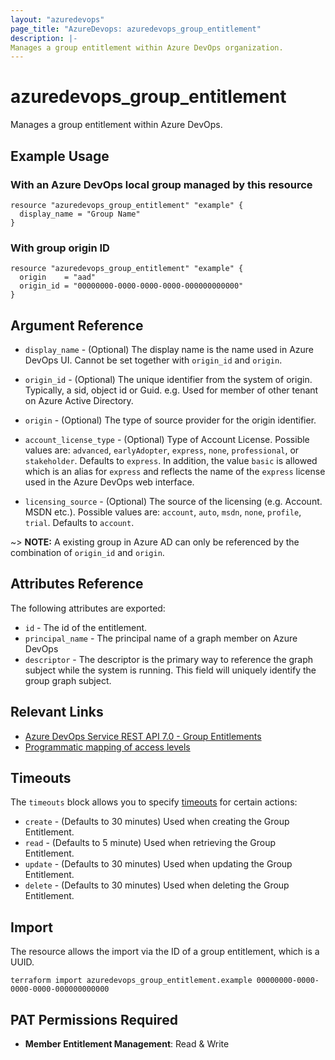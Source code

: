 ```yaml
---
layout: "azuredevops"
page_title: "AzureDevops: azuredevops_group_entitlement"
description: |-
Manages a group entitlement within Azure DevOps organization.
---
```


# azuredevops_group_entitlement

Manages a group entitlement within Azure DevOps.

## Example Usage

### With an Azure DevOps local group managed by this resource
```hcl
resource "azuredevops_group_entitlement" "example" {
  display_name = "Group Name"
}
```

### With group origin ID
```hcl
resource "azuredevops_group_entitlement" "example" {
  origin    = "aad"
  origin_id = "00000000-0000-0000-0000-000000000000"
}
```

## Argument Reference

* `display_name` - (Optional) The display name is the name used in Azure DevOps UI. Cannot be set together with `origin_id` and `origin`.

* `origin_id` - (Optional) The unique identifier from the system of origin. Typically, a sid, object id or Guid. e.g. Used for member of other tenant on Azure Active Directory.

* `origin` - (Optional) The type of source provider for the origin identifier.

* `account_license_type` - (Optional) Type of Account License. Possible values are: `advanced`, `earlyAdopter`, `express`, `none`, `professional`, or `stakeholder`. Defaults to `express`. In addition, the value `basic` is allowed which is an alias for `express` and reflects the name of the `express` license used in the Azure DevOps web interface.

* `licensing_source` - (Optional) The source of the licensing (e.g. Account. MSDN etc.). Possible values are: `account`, `auto`, `msdn`, `none`, `profile`, `trial`. Defaults to `account`.

~> **NOTE:** A existing group in Azure AD can only be referenced by the combination of `origin_id` and `origin`.

## Attributes Reference

The following attributes are exported:

- `id` - The id of the entitlement.
- `principal_name` - The principal name of a graph member on Azure DevOps
- `descriptor` - The descriptor is the primary way to reference the graph subject while the system is running. This field will uniquely identify the group graph subject.

## Relevant Links

- [Azure DevOps Service REST API 7.0 - Group Entitlements](https://learn.microsoft.com/en-us/rest/api/azure/devops/memberentitlementmanagement/group-entitlements?view=azure-devops-rest-7.1)
- [Programmatic mapping of access levels](https://docs.microsoft.com/en-us/azure/devops/organizations/security/access-levels?view=azure-devops#programmatic-mapping-of-access-levels)

## Timeouts

The `timeouts` block allows you to specify [timeouts](https://developer.hashicorp.com/terraform/language/resources/syntax#operation-timeouts) for certain actions:

* `create` - (Defaults to 30 minutes) Used when creating the Group Entitlement.
* `read` - (Defaults to 5 minute) Used when retrieving the Group Entitlement.
* `update` - (Defaults to 30 minutes) Used when updating the Group Entitlement.
* `delete` - (Defaults to 30 minutes) Used when deleting the Group Entitlement.

## Import

The resource allows the import via the ID of a group entitlement, which is a UUID.

```
terraform import azuredevops_group_entitlement.example 00000000-0000-0000-0000-000000000000
```

## PAT Permissions Required

- **Member Entitlement Management**: Read & Write
